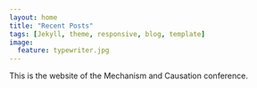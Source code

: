```yaml
---
layout: home
title: "Recent Posts"
tags: [Jekyll, theme, responsive, blog, template]
image:
  feature: typewriter.jpg
---
```


This is the website of the Mechanism and Causation conference.

